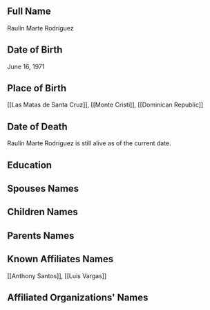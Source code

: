 ## Full Name
Raulín Marte Rodríguez

## Date of Birth
June 16, 1971

## Place of Birth
[[Las Matas de Santa Cruz]], [[Monte Cristi]], [[Dominican Republic]]

## Date of Death
Raulín Marte Rodríguez is still alive as of the current date.

## Education

## Spouses Names

## Children Names

## Parents Names

## Known Affiliates Names
[[Anthony Santos]],
[[Luis Vargas]]

## Affiliated Organizations' Names
